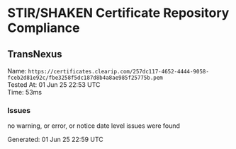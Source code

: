 # STIR/SHAKEN Certificate Repository Compliance

## TransNexus

Name: `https://certificates.clearip.com/257dc117-4652-4444-9058-fceb2d81e92c/fbe3258f5dc187d8b4a8ae985f25775b.pem`\
Tested At: 01 Jun 25 22:53 UTC\
Time: 53ms

### Issues

no warning, or error, or notice date level issues were found

Generated: 01 Jun 25 22:59 UTC